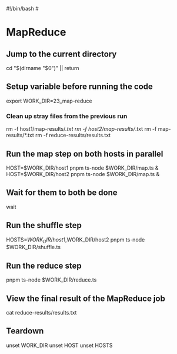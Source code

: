 #!/bin/bash # <!-- markdownlint-disable-line MD018 MD041 -->

# MapReduce

## Jump to the current directory

cd "$(dirname "$0")" || return

## Setup variable before running the code

export WORK_DIR=23_map-reduce

### Clean up stray files from the previous run

rm -f host1/map-results/*.txt
rm -f host2/map-results/*.txt
rm -f map-results/*.txt
rm -f reduce-results/results.txt

## Run the map step on both hosts in parallel

HOST=$WORK_DIR/host1 pnpm ts-node $WORK_DIR/map.ts &
HOST=$WORK_DIR/host2 pnpm ts-node $WORK_DIR/map.ts &

## Wait for them to both be done

wait

## Run the shuffle step

HOSTS=$WORK_DIR/host1,$WORK_DIR/host2 pnpm ts-node $WORK_DIR/shuffle.ts

## Run the reduce step

pnpm ts-node $WORK_DIR/reduce.ts

## View the final result of the MapReduce job

cat reduce-results/results.txt

## Teardown

unset WORK_DIR
unset HOST
unset HOSTS
